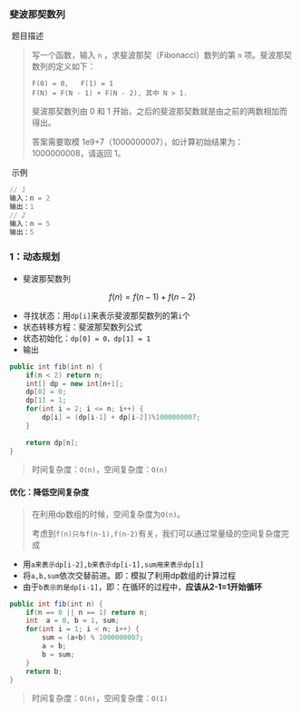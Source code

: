 ### 斐波那契数列

​	题目描述

> 写一个函数，输入 `n` ，求斐波那契（Fibonacci）数列的第 `n` 项。斐波那契数列的定义如下：
>
> ```
> F(0) = 0,   F(1) = 1
> F(N) = F(N - 1) + F(N - 2), 其中 N > 1.
> ```
>
> 斐波那契数列由 0 和 1 开始，之后的斐波那契数就是由之前的两数相加而得出。
>
> 答案需要取模 1e9+7（1000000007），如计算初始结果为：1000000008，请返回 1。
>

​	示例

```java
// 1
输入：n = 2
输出：1
// 2
输入：n = 5
输出：5
```



### 1：动态规划

- 斐波那契数列

$$
f(n) = f(n-1) + f(n-2)
$$

- 寻找状态：用`dp[i]`来表示斐波那契数列的第`i`个
- 状态转移方程：斐波那契数列公式
- 状态初始化：`dp[0] = 0，dp[1] = 1`
- 输出

```java
public int fib(int n) {
    if(n < 2) return n;
    int[] dp = new int[n+1];
    dp[0] = 0;
    dp[1] = 1;
    for(int i = 2; i <= n; i++) {
        dp[i] = (dp[i-1] + dp[i-2])%1000000007;
    }
    
    return dp[n];
}
```

> 时间复杂度：`O(n)`，空间复杂度：`O(n)`

#### 优化：降低空间复杂度

> 在利用dp数组的时候，空间复杂度为`O(n)`。
>
> 考虑到`f(n)只与f(n-1),f(n-2)`有关，我们可以通过常量级的空间复杂度完成

- 用`a来表示dp[i-2],b来表示dp[i-1],sum用来表示dp[i]`
- 将`a,b,sum`依次交替前进。即：模拟了利用dp数组的计算过程
- 由于`b表示的是dp[i-1]`，即：在循环的过程中，**应该从2-1=1开始循环**

```java
public int fib(int n) {
    if(n == 0 || n == 1) return n;
    int  a = 0, b = 1, sum;
    for(int i = 1; i < n; i++) {
        sum = (a+b) % 1000000007;
        a = b;
        b = sum;
    }
    return b;
}
```

> 时间复杂度：`O(n)`，空间复杂度：`O(1)`
